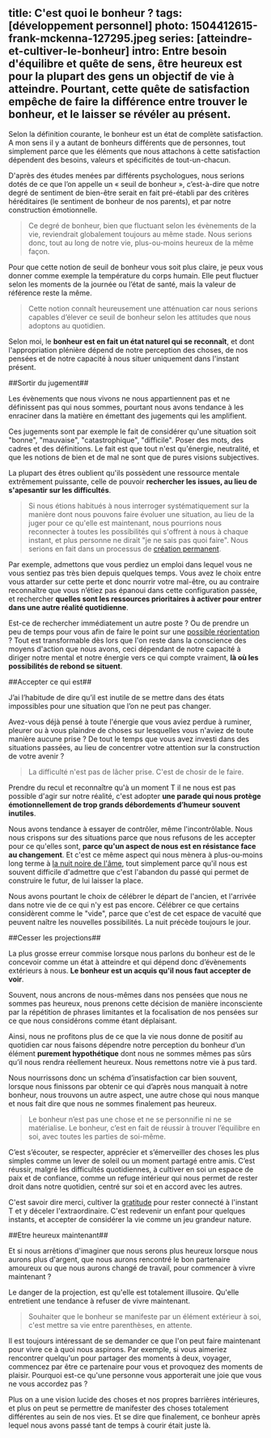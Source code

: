 title: C'est quoi le bonheur ?
tags: [développement personnel]
photo: 1504412615-frank-mckenna-127295.jpeg
series: [atteindre-et-cultiver-le-bonheur]
intro: Entre besoin d'équilibre et quête de sens, être heureux est pour la plupart des gens un objectif de vie à atteindre. Pourtant, cette quête de satisfaction empêche de faire la différence entre trouver le bonheur, et le laisser se révéler au présent.
---
Selon la définition courante, le bonheur est un état de complète satisfaction. A mon sens il y a autant de bonheurs différents que de personnes, tout simplement parce que les éléments que nous attachons à cette satisfaction dépendent des besoins, valeurs et spécificités de tout-un-chacun. 

D'après des études menées par différents psychologues, nous serions dotés de ce que l’on appelle un « seuil de bonheur », c’est-à-dire que notre degré de sentiment de bien-être serait en fait pré-établi par des critères héréditaires (le sentiment de bonheur de nos parents), et par notre construction émotionnelle.

> Ce degré de bonheur, bien que fluctuant selon les évènements de la vie, reviendrait globalement toujours au même stade. Nous serions donc, tout au long de notre vie, plus-ou-moins heureux de la même façon.

Pour que cette notion de seuil de bonheur vous soit plus claire, je peux vous donner comme exemple la température du corps humain. Elle peut fluctuer selon les moments de la journée ou l’état de santé, mais la valeur de référence reste la même. 

> Cette notion connaît heureusement une atténuation car nous serions capables d’élever ce seuil de bonheur selon les attitudes que nous adoptons au quotidien.

Selon moi, le **bonheur est en fait un état naturel qui se reconnaît**, et dont l'appropriation plénière dépend de notre perception des choses, de nos pensées et de notre capacité à nous situer uniquement dans l'instant présent.

##Sortir du jugement##

Les évènements que nous vivons ne nous appartiennent pas et ne définissent pas qui nous sommes, pourtant nous avons tendance à les 
enraciner dans la matière en émettant des jugements qui les amplifient. 

Ces jugements sont par exemple le fait de considérer qu'une situation soit "bonne", "mauvaise", "catastrophique", "difficile". Poser des mots, des cadres et des définitions. Le fait est que tout n'est qu'énergie, neutralité, et que les notions de bien et de mal ne sont que de pures visions subjectives.

La plupart des êtres oublient qu'ils possèdent une ressource mentale extrêmement puissante, celle de pouvoir **rechercher les issues, au lieu de s'apesantir sur les difficultés**. 

> Si nous étions habitués à nous interroger systématiquement sur la manière dont nous pouvons faire évoluer une situation, au lieu de la juger pour ce qu'elle est maintenant, nous pourrions nous reconnecter à toutes les possibilités qui s'offrent à nous à chaque instant, et plus personne ne dirait "je ne sais pas quoi faire". Nous serions en fait dans un processus de [création permanent](https://pranacanal.com/series/reprendre-le-pouvoir-createur-sur-sa-vie).

Par exemple, admettons que vous perdiez un emploi dans lequel vous ne vous sentiez pas très bien depuis quelques temps. Vous avez le choix entre vous attarder sur cette perte et donc nourrir votre mal-être, ou au contraire reconnaître que vous n’étiez pas épanoui dans cette configuration passée, et rechercher **quelles sont les ressources prioritaires à activer pour entrer dans une autre réalité quotidienne**. 

Est-ce de rechercher immédiatement un autre poste ? Ou de prendre un peu de temps pour vous afin de faire le point sur une [possible réorientation](https://pranacanal.com/articles/choisir-son-metier) ? Tout est transformable dès lors que l'on reste dans la conscience des moyens d'action que nous avons, ceci dépendant de notre capacité à diriger notre mental et notre énergie vers ce qui compte vraiment, **là où les possibilités de rebond se situent**.

##Accepter ce qui est##

J’ai l’habitude de dire qu’il est inutile de se mettre dans des états impossibles pour une situation que l’on ne peut pas changer.

Avez-vous déjà pensé à toute l'énergie que vous aviez perdue à ruminer, pleurer ou à vous plaindre de choses sur lesquelles vous n'aviez de toute manière aucune prise ? De tout le temps que vous avez investi dans des situations passées, au lieu de concentrer votre attention sur la construction de votre avenir ?

> La difficulté n'est pas de lâcher prise. C'est de chosir de le faire.

Prendre du recul et reconnaître qu'à un moment T il ne nous est pas possible d'agir sur notre réalité, c'est adopter **une parade qui nous protège émotionnellement de trop grands débordements d’humeur souvent inutiles**.

Nous avons tendance à essayer de contrôler, même l'incontrôlable. Nous nous crispons sur des situations parce que nous refusons de les accepter pour ce qu'elles sont, **parce qu'un aspect de nous est en résistance face au changement**. Et c'est ce même aspect qui nous mènera à plus-ou-moins long terme à [la nuit noire de l'âme](https://pranacanal.com/articles/la-nuit-noire-de-lame), tout simplement parce qu'il nous est souvent difficile d'admettre que c'est l'abandon du passé qui permet de construire le futur, de lui laisser la place. 

Nous avons pourtant le choix de célébrer le départ de l'ancien, et l'arrivée dans notre vie de ce qui n'y est pas encore. Célébrer ce que certains considèrent comme le "vide", parce que c'est de cet espace de vacuité que peuvent naître les nouvelles possibilités. La nuit précède toujours le jour.

##Cesser les projections##

La plus grosse erreur commise lorsque nous parlons du bonheur est de le concevoir comme un état à atteindre et qui dépend donc d’évènements extérieurs à nous. **Le bonheur est un acquis qu'il nous faut accepter de voir**.

Souvent, nous ancrons de nous-mêmes dans nos pensées que nous ne sommes pas heureux, nous prenons cette décision de manière inconsciente par la répétition de phrases limitantes et la focalisation de nos pensées sur ce que nous considérons comme étant déplaisant. 

Ainsi, nous ne profitons plus de ce que la vie nous donne de positif au quotidien car nous faisons dépendre notre perception du bonheur d’un élément **purement hypothétique** dont nous ne sommes mêmes pas sûrs qu’il nous rendra réellement heureux. Nous remettons notre vie à pus tard.

Nous nourrissons donc un schéma d’insatisfaction car bien souvent, lorsque nous finissons par obtenir ce qui d’après nous manquait à notre bonheur, nous trouvons un autre aspect, une autre chose qui nous manque et nous fait dire que nous ne sommes finalement pas heureux.

> Le bonheur n’est pas une chose et ne se personnifie ni ne se matérialise. Le bonheur, c’est en fait de réussir à trouver l’équilibre en soi, avec toutes les parties de soi-même. 

C’est s’écouter, se respecter, apprécier et s’émerveiller des choses les plus simples comme un lever de soleil ou un moment partagé entre amis. C’est réussir, malgré les difficultés quotidiennes, à cultiver en soi un espace de paix et de confiance, comme un refuge intérieur qui nous permet de rester droit dans notre quotidien, centré sur soi et en accord avec les autres.

C'est savoir dire merci, cultiver la [gratitude](https://pranacanal.com/articles/la-gratitude) pour rester connecté à l'instant T et y déceler l'extraordinaire. C'est redevenir un enfant pour quelques instants, et accepter de considérer la vie comme un jeu grandeur nature. 

##Etre heureux maintenant##

Et si nous arrêtions d'imaginer que nous serons plus heureux lorsque nous aurons plus d'argent, que nous aurons rencontré le bon partenaire amoureux ou que nous aurons changé de travail, pour commencer à vivre maintenant ?

Le danger de la projection, est qu'elle est totalement illusoire. Qu'elle entretient une tendance à refuser de vivre maintenant. 

> Souhaiter que le bonheur se manifeste par un élément extérieur à soi, c'est mettre sa vie entre parenthèses, en attente.

Il est toujours intéressant de se demander ce que l'on peut faire maintenant pour vivre ce à quoi nous aspirons. Par exemple, si vous aimeriez rencontrer quelqu'un pour partager des moments à deux, voyager, commencez par être ce partenaire pour vous et provoquez des moments de plaisir. Pourquoi est-ce qu'une personne vous apporterait une joie que vous ne vous accordez pas ? 

Plus on a une vision lucide des choses et nos propres barrières intérieures, et plus on peut se permettre de manifester des choses totalement différentes au sein de nos vies. Et se dire que finalement, ce bonheur après lequel nous avons passé tant de temps à courir était juste là.

